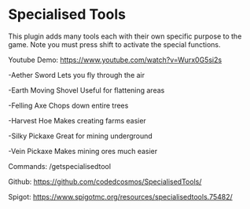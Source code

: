# Specialised Tools

This plugin adds many tools each with their own specific purpose to the game. Note you must press shift to activate the special functions.

Youtube Demo:
https://www.youtube.com/watch?v=Wurx0G5si2s

-Aether Sword
Lets you fly through the air

-Earth Moving Shovel
Useful for flattening areas

-Felling Axe
Chops down entire trees

-Harvest Hoe
Makes creating farms easier

-Silky Pickaxe
Great for mining underground

-Vein Pickaxe
Makes mining ores much easier


Commands:
/getspecialisedtool


Github:
https://github.com/codedcosmos/SpecialisedTools/


Spigot:
https://www.spigotmc.org/resources/specialisedtools.75482/
